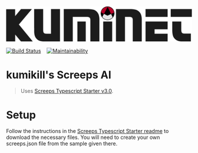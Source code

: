 ![](/assets/kuminet-logo.png)

[![Build Status](https://travis-ci.org/stephenreynolds/kuminet.svg?branch=master)](https://travis-ci.org/stephenreynolds/kuminet)
&nbsp;&nbsp;
[![Maintainability](https://api.codeclimate.com/v1/badges/72ace084bfdc9b5f1604/maintainability)](https://codeclimate.com/github/stephenreynolds/kuminet/maintainability)

# kumikill's Screeps AI
> Uses [Screeps Typescript Starter v3.0](https://github.com/screepers/screeps-typescript-starter).

# Setup
Follow the instructions in the [Screeps Typescript Starter readme](https://github.com/screepers/screeps-typescript-starter) to download the necessary files. You will need to create your own screeps.json file from the sample given there.
